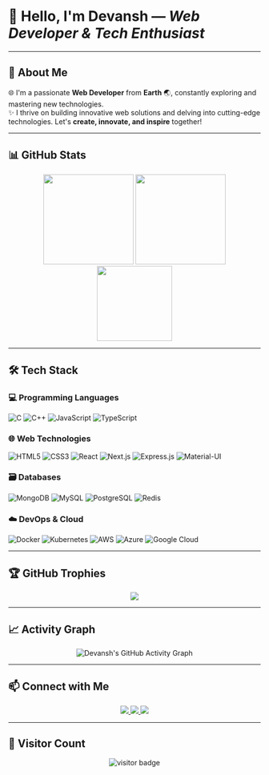 # 👋 Hello, I'm **Devansh** — *Web Developer & Tech Enthusiast*

---

## 🚀 **About Me**
🌐 I'm a passionate **Web Developer** from **Earth** 🌏, constantly exploring and mastering new technologies.  
✨ I thrive on building innovative web solutions and delving into cutting-edge technologies. Let's **create, innovate, and inspire** together!

---

## 📊 **GitHub Stats**

<div align="center">
  <img src="https://github-readme-stats.vercel.app/api?username=devansh-m12&theme=radical&hide_border=false&include_all_commits=true&count_private=true&show_icons=true" height="180em"/>
  <img src="https://github-readme-streak-stats.herokuapp.com/?user=devansh-m12&theme=radical&hide_border=false" height="180em"/>
  <img src="https://github-readme-stats.vercel.app/api/top-langs/?username=devansh-m12&theme=radical&hide_border=false&layout=compact&langs_count=10" height="150em"/>
</div>

---

## 🛠️ **Tech Stack**

### 💻 **Programming Languages**
![C](https://img.shields.io/badge/C-%2300599C.svg?style=for-the-badge&logo=c&logoColor=white)
![C++](https://img.shields.io/badge/C%2B%2B-%2300599C.svg?style=for-the-badge&logo=c%2B%2B&logoColor=white)
![JavaScript](https://img.shields.io/badge/JavaScript-%23323330.svg?style=for-the-badge&logo=javascript&logoColor=%23F7DF1E)
![TypeScript](https://img.shields.io/badge/TypeScript-%23007ACC.svg?style=for-the-badge&logo=typescript&logoColor=white)

### 🌐 **Web Technologies**
![HTML5](https://img.shields.io/badge/HTML5-%23E34F26.svg?style=for-the-badge&logo=html5&logoColor=white)
![CSS3](https://img.shields.io/badge/CSS3-%231572B6.svg?style=for-the-badge&logo=css3&logoColor=white)
![React](https://img.shields.io/badge/React-%2320232A.svg?style=for-the-badge&logo=react&logoColor=%2361DAFB)
![Next.js](https://img.shields.io/badge/Next.js-black?style=for-the-badge&logo=next.js&logoColor=white)
![Express.js](https://img.shields.io/badge/Express.js-%23404D59.svg?style=for-the-badge&logo=express&logoColor=%2361DAFB)
![Material-UI](https://img.shields.io/badge/Material--UI-%230081CB.svg?style=for-the-badge&logo=material-ui&logoColor=white)

### 🗃️ **Databases**
![MongoDB](https://img.shields.io/badge/MongoDB-%234EA94B.svg?style=for-the-badge&logo=mongodb&logoColor=white)
![MySQL](https://img.shields.io/badge/MySQL-%2300F.svg?style=for-the-badge&logo=mysql&logoColor=white)
![PostgreSQL](https://img.shields.io/badge/PostgreSQL-%23316192.svg?style=for-the-badge&logo=postgresql&logoColor=white)
![Redis](https://img.shields.io/badge/Redis-%23DD0031.svg?style=for-the-badge&logo=redis&logoColor=white)

### ☁️ **DevOps & Cloud**
![Docker](https://img.shields.io/badge/Docker-%230DB7ED.svg?style=for-the-badge&logo=docker&logoColor=white)
![Kubernetes](https://img.shields.io/badge/Kubernetes-%23326CE5.svg?style=for-the-badge&logo=kubernetes&logoColor=white)
![AWS](https://img.shields.io/badge/AWS-%23FF9900.svg?style=for-the-badge&logo=amazon-aws&logoColor=white)
![Azure](https://img.shields.io/badge/Azure-%230072C6.svg?style=for-the-badge&logo=microsoftazure&logoColor=white)
![Google Cloud](https://img.shields.io/badge/Google%20Cloud-%234285F4.svg?style=for-the-badge&logo=google-cloud&logoColor=white)

---

## 🏆 **GitHub Trophies**
<div align="center">
  <img src="https://github-profile-trophy.vercel.app/?username=devansh-m12&theme=radical&no-frame=false&no-bg=true&margin-w=4"/>
</div>

---

## 📈 **Activity Graph**
<div align="center">
  <img src="https://github-readme-activity-graph.vercel.app/graph?username=devansh-m12&theme=radical" alt="Devansh's GitHub Activity Graph"/>
</div>

---

## 📫 **Connect with Me**
<div align="center">
  <a href="https://linkedin.com/in/devansh-m12">
    <img src="https://img.shields.io/badge/LinkedIn-%230077B5.svg?style=for-the-badge&logo=linkedin&logoColor=white" />
  </a>
  <a href="https://x.com/d3v1sX">
    <img src="https://img.shields.io/badge/X-%231DA1F2.svg?style=for-the-badge&logo=X&logoColor=black" />
  </a>
  <a href="https://www.d3v1sh.tech">
    <img src="https://img.shields.io/badge/Website-%23000000.svg?style=for-the-badge&logo=About.me&logoColor=white" />
  </a>
</div>

---

## 👀 **Visitor Count**
<div align="center">
  <img src="https://profile-counter.glitch.me/devansh-m12/count.svg" alt="visitor badge" />
</div>
